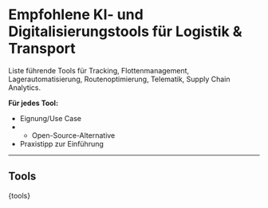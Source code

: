 # Empfohlene KI- und Digitalisierungstools für Logistik & Transport

Liste führende Tools für Tracking, Flottenmanagement, Lagerautomatisierung, Routenoptimierung, Telematik, Supply Chain Analytics.

**Für jedes Tool:**
- Eignung/Use Case
- - Open-Source-Alternative
- Praxistipp zur Einführung

---

## Tools

{tools}